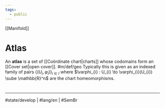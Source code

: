 ```yaml
---
tags:
  - public
---
```

[[Manifold]]
# Atlas

An **atlas** is a set of [[Coördinate chart|charts]] whose codomains form an [[Cover set|open cover]]. #m/def/geo 
Typically this is given as an indexed family of pairs $\{(U_{i}, \varphi_{i}) \}_{i \in I}$ where $\varphi_{i} : U_{i} \to \varphi_{i}(U_{i}) \sube \mathbb{R}^n$ are the chart homeomorphisms.

#
---
#state/develop | #lang/en | #SemBr
